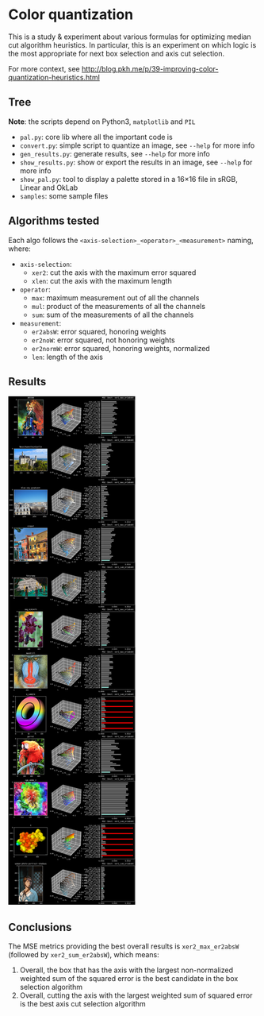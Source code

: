 # Color quantization

This is a study & experiment about various formulas for optimizing median cut
algorithm heuristics. In particular, this is an experiment on which logic is
the most appropriate for next box selection and axis cut selection.

For more context, see http://blog.pkh.me/p/39-improving-color-quantization-heuristics.html


## Tree

**Note**: the scripts depend on Python3, `matplotlib` and `PIL`

- `pal.py`: core lib where all the important code is
- `convert.py`: simple script to quantize an image, see `--help` for more info
- `gen_results.py`: generate results, see `--help` for more info
- `show_results.py`: show or export the results in an image, see `--help` for
  more info
- `show_pal.py`: tool to display a palette stored in a 16×16 file in sRGB,
  Linear and OkLab
- `samples`: some sample files


## Algorithms tested

Each algo follows the `<axis-selection>_<operator>_<measurement>` naming, where:

- `axis-selection`:
    + `xer2`: cut the axis with the maximum error squared
    + `xlen`: cut the axis with the maximum length
- `operator`:
    + `max`: maximum measurement out of all the channels
    + `mul`: product of the measurements of all the channels
    + `sum`: sum of the measurements of all the channels
- `measurement`:
    + `er2absW`: error squared, honoring weights
    + `er2noW`: error squared, not honoring weights
    + `er2normW`: error squared, honoring weights, normalized
    + `len`: length of the axis


## Results

![Results](img/results.png)


## Conclusions

The MSE metrics providing the best overall results is `xer2_max_er2absW`
(followed by `xer2_sum_er2absW`), which means:

1. Overall, the box that has the axis with the largest non-normalized weighted
   sum of the squared error is the best candidate in the box selection
   algorithm
2. Overall, cutting the axis with the largest weighted sum of squared error is
   the best axis cut selection algorithm
